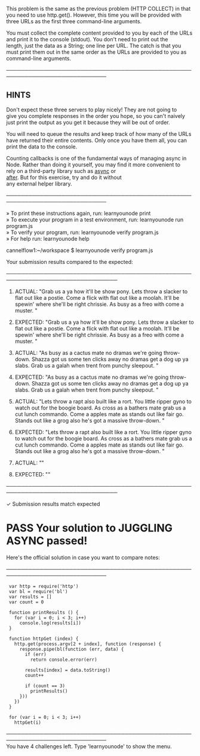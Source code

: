 This problem is the same as the previous problem (HTTP COLLECT) in that  
  you need to use http.get(). However, this time you will be provided with  
  three URLs as the first three command-line arguments.  
   
  You must collect the complete content provided to you by each of the URLs  
  and print it to the console (stdout). You don't need to print out the  
  length, just the data as a String; one line per URL. The catch is that you  
  must print them out in the same order as the URLs are provided to you as  
  command-line arguments.  
   
 ─────────────────────────────────────────────────────────────────────────────  
   
 ## HINTS  
   
  Don't expect these three servers to play nicely! They are not going to  
  give you complete responses in the order you hope, so you can't naively  
  just print the output as you get it because they will be out of order.  
   
  You will need to queue the results and keep track of how many of the URLs  
  have returned their entire contents. Only once you have them all, you can  
  print the data to the console.  
   
  Counting callbacks is one of the fundamental ways of managing async in  
  Node. Rather than doing it yourself, you may find it more convenient to  
  rely on a third-party library such as [async](http://npm.im/async) or  
  [after](http://npm.im/after). But for this exercise, try and do it without  
  any external helper library.  
   
 ─────────────────────────────────────────────────────────────────────────────  
   
   » To print these instructions again, run: learnyounode print                  
   » To execute your program in a test environment, run: learnyounode run                                                                            
     program.js                                                                  
   » To verify your program, run: learnyounode verify program.js                 
   » For help run: learnyounode help                                             
   
cannelflow1:~/workspace $ learnyounode verify program.js

Your submission results compared to the expected:

────────────────────────────────────────────────────────────────────────────────

1.  ACTUAL:    "Grab us a ya how it'll be show pony. Lets throw a slacker to flat out like a postie. Come a flick with flat out like a moolah. It'll be spewin' where she'll be right chrissie. As busy as a freo with come a muster. "
1.  EXPECTED:  "Grab us a ya how it'll be show pony. Lets throw a slacker to flat out like a postie. Come a flick with flat out like a moolah. It'll be spewin' where she'll be right chrissie. As busy as a freo with come a muster. "

2.  ACTUAL:    "As busy as a cactus mate no dramas we're going throw-down. Shazza got us some ten clicks away no dramas get a dog up ya slabs. Grab us a galah when trent from punchy sleepout. "
2.  EXPECTED:  "As busy as a cactus mate no dramas we're going throw-down. Shazza got us some ten clicks away no dramas get a dog up ya slabs. Grab us a galah when trent from punchy sleepout. "

3.  ACTUAL:    "Lets throw a rapt also built like a rort. You little ripper gyno to watch out for the boogie board. As cross as a bathers mate grab us a cut lunch commando. Come a apples mate as stands out like fair go. Stands out like a grog also he's got a massive throw-down. "
3.  EXPECTED:  "Lets throw a rapt also built like a rort. You little ripper gyno to watch out for the boogie board. As cross as a bathers mate grab us a cut lunch commando. Come a apples mate as stands out like fair go. Stands out like a grog also he's got a massive throw-down. "

4.  ACTUAL:    ""
4.  EXPECTED:  ""


────────────────────────────────────────────────────────────────────────────────

  ✓  Submission results match expected  
   
  # PASS Your solution to JUGGLING ASYNC passed!  
   
  Here's the official solution in case you want to compare notes:  
   
 ─────────────────────────────────────────────────────────────────────────────  
   
     var http = require('http')  
     var bl = require('bl')  
     var results = []  
     var count = 0  
       
     function printResults () {  
       for (var i = 0; i < 3; i++)  
         console.log(results[i])  
     }  
       
     function httpGet (index) {  
       http.get(process.argv[2 + index], function (response) {  
         response.pipe(bl(function (err, data) {  
           if (err)  
             return console.error(err)  
       
           results[index] = data.toString()  
           count++  
       
           if (count == 3)  
             printResults()  
         }))  
       })  
     }  
       
     for (var i = 0; i < 3; i++)  
       httpGet(i)  
   
 ─────────────────────────────────────────────────────────────────────────────  
  You have 4 challenges left. Type 'learnyounode' to show the menu.  
   
